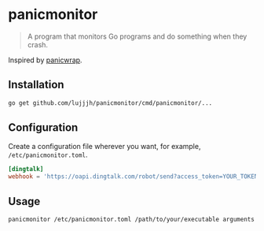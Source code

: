 # panicmonitor

> A program that monitors Go programs and do something when they crash.

Inspired by [panicwrap](https://github.com/mitchellh/panicwrap).

## Installation

```sh
go get github.com/lujjjh/panicmonitor/cmd/panicmonitor/...
```

## Configuration

Create a configuration file wherever you want, for example, `/etc/panicmonitor.toml`.

```toml
[dingtalk]
webhook = 'https://oapi.dingtalk.com/robot/send?access_token=YOUR_TOKEN_HERE'
```

## Usage

```sh
panicmonitor /etc/panicmonitor.toml /path/to/your/executable arguments
```
